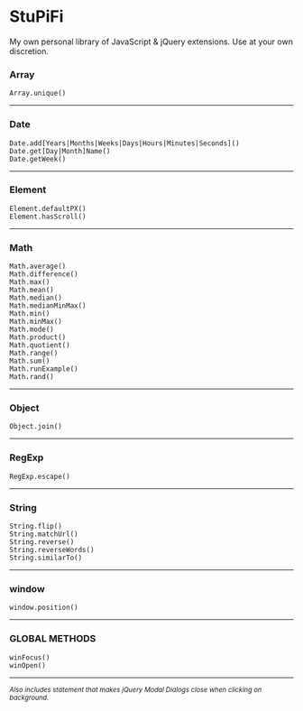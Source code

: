 # StuPiFi
My own personal library of JavaScript &amp; jQuery extensions. Use at your own discretion.

### Array 
	Array.unique()
---
### Date
	Date.add[Years|Months|Weeks|Days|Hours|Minutes|Seconds]()
	Date.get[Day|Month]Name()
	Date.getWeek()
---
### Element
	Element.defaultPX()
	Element.hasScroll()
---
### Math
	Math.average()
	Math.difference()
	Math.max()
	Math.mean()
	Math.median()
	Math.medianMinMax()
	Math.min()
	Math.minMax()
	Math.mode()
	Math.product()
	Math.quotient()
	Math.range()
	Math.sum()
	Math.runExample()
	Math.rand()
---
### Object
	Object.join()
---
### RegExp
	RegExp.escape()
---
### String
	String.flip()
	String.matchUrl()
	String.reverse()
	String.reverseWords()
	String.similarTo()
---
### window
	window.position()
---
### GLOBAL METHODS
	winFocus()
	winOpen()
---
<sub>*Also includes statement that makes jQuery Modal Dialogs close when clicking on background.*</sub>
